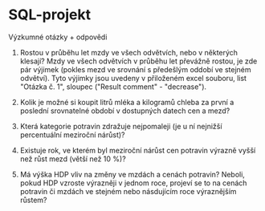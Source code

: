 # SQL-projekt
Výzkumné otázky + odpovědi

1. Rostou v průběhu let mzdy ve všech odvětvích, nebo v některých klesají?
Mzdy ve všech odvětvích v průběhu let převážně rostou, je zde pár výjimek (pokles mezd ve srovnání s předešlým oddobí ve stejném odvětví).
Tyto výjimky jsou uvedeny v přiloženém excel souboru, list "Otázka č. 1", sloupec ("Result comment" - "decrease").

2. Kolik je možné si koupit litrů mléka a kilogramů chleba za první a poslední srovnatelné období v dostupných datech cen a mezd?


3. Která kategorie potravin zdražuje nejpomaleji (je u ní nejnižší percentuální meziroční nárůst)?


4. Existuje rok, ve kterém byl meziroční nárůst cen potravin výrazně vyšší než růst mezd (větší než 10 %)?


5. Má výška HDP vliv na změny ve mzdách a cenách potravin? Neboli, pokud HDP vzroste výrazněji v jednom roce, projeví se to na cenách potravin či mzdách ve stejném nebo násdujícím roce výraznějším růstem?

